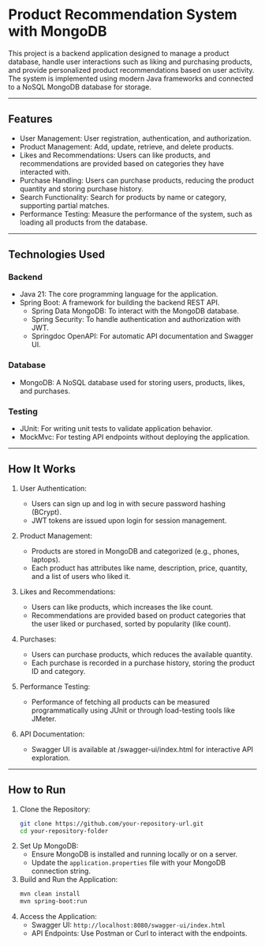 # Product Recommendation System with MongoDB

This project is a backend application designed to manage a product database, handle user interactions such as liking and purchasing products, and provide personalized product recommendations based on user activity. The system is implemented using modern Java frameworks and connected to a NoSQL MongoDB database for storage.

---

## Features
- User Management: User registration, authentication, and authorization.
- Product Management: Add, update, retrieve, and delete products.
- Likes and Recommendations: Users can like products, and recommendations are provided based on categories they have interacted with.
- Purchase Handling: Users can purchase products, reducing the product quantity and storing purchase history.
- Search Functionality: Search for products by name or category, supporting partial matches.
- Performance Testing: Measure the performance of the system, such as loading all products from the database.

---

## Technologies Used

### Backend
- Java 21: The core programming language for the application.
- Spring Boot: A framework for building the backend REST API.
  - Spring Data MongoDB: To interact with the MongoDB database.
  - Spring Security: To handle authentication and authorization with JWT.
  - Springdoc OpenAPI: For automatic API documentation and Swagger UI.

### Database
- MongoDB: A NoSQL database used for storing users, products, likes, and purchases.

### Testing
- JUnit: For writing unit tests to validate application behavior.
- MockMvc: For testing API endpoints without deploying the application.

---

## How It Works

1. User Authentication:
   - Users can sign up and log in with secure password hashing (BCrypt).
   - JWT tokens are issued upon login for session management.

2. Product Management:
   - Products are stored in MongoDB and categorized (e.g., phones, laptops).
   - Each product has attributes like name, description, price, quantity, and a list of users who liked it.

3. Likes and Recommendations:
   - Users can like products, which increases the like count.
   - Recommendations are provided based on product categories that the user liked or purchased, sorted by popularity (like count).

4. Purchases:
   - Users can purchase products, which reduces the available quantity.
   - Each purchase is recorded in a purchase history, storing the product ID and category.

5. Performance Testing:
   - Performance of fetching all products can be measured programmatically using JUnit or through load-testing tools like JMeter.

6. API Documentation:
   - Swagger UI is available at /swagger-ui/index.html for interactive API exploration.

---

## How to Run

1. Clone the Repository:
   ```bash
   git clone https://github.com/your-repository-url.git
   cd your-repository-folder
2. Set Up MongoDB:
   - Ensure MongoDB is installed and running locally or on a server.
   - Update the ```application.properties``` file with your MongoDB connection string.
3. Build and Run the Application:
   ```bash
   mvn clean install
   mvn spring-boot:run
4. Access the Application:
   - Swagger UI: ```http://localhost:8080/swagger-ui/index.html```
   - API Endpoints: Use Postman or Curl to interact with the endpoints.

